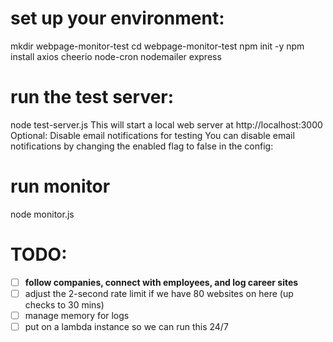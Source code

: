 # set up your environment:
mkdir webpage-monitor-test
cd webpage-monitor-test
npm init -y
npm install axios cheerio node-cron nodemailer express

# run the test server:
node test-server.js
This will start a local web server at http://localhost:3000
Optional: Disable email notifications for testing
You can disable email notifications by changing the enabled flag to false in the config:

# run monitor
node monitor.js

# TODO:
- [ ] **follow companies, connect with employees, and log career sites**
- [ ] adjust the 2-second rate limit if we have 80 websites on here (up checks to 30 mins)
- [ ] manage memory for logs
- [ ] put on a lambda instance so we can run this 24/7
